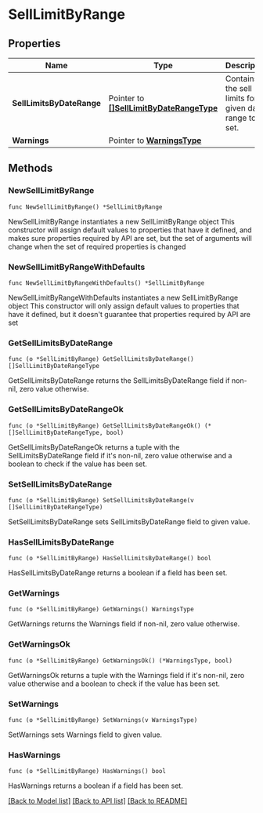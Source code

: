 # SellLimitByRange

## Properties

Name | Type | Description | Notes
------------ | ------------- | ------------- | -------------
**SellLimitsByDateRange** | Pointer to [**[]SellLimitByDateRangeType**](SellLimitByDateRangeType.md) | Contains the sell limits for a given date range to be set. | [optional] 
**Warnings** | Pointer to [**WarningsType**](WarningsType.md) |  | [optional] 

## Methods

### NewSellLimitByRange

`func NewSellLimitByRange() *SellLimitByRange`

NewSellLimitByRange instantiates a new SellLimitByRange object
This constructor will assign default values to properties that have it defined,
and makes sure properties required by API are set, but the set of arguments
will change when the set of required properties is changed

### NewSellLimitByRangeWithDefaults

`func NewSellLimitByRangeWithDefaults() *SellLimitByRange`

NewSellLimitByRangeWithDefaults instantiates a new SellLimitByRange object
This constructor will only assign default values to properties that have it defined,
but it doesn't guarantee that properties required by API are set

### GetSellLimitsByDateRange

`func (o *SellLimitByRange) GetSellLimitsByDateRange() []SellLimitByDateRangeType`

GetSellLimitsByDateRange returns the SellLimitsByDateRange field if non-nil, zero value otherwise.

### GetSellLimitsByDateRangeOk

`func (o *SellLimitByRange) GetSellLimitsByDateRangeOk() (*[]SellLimitByDateRangeType, bool)`

GetSellLimitsByDateRangeOk returns a tuple with the SellLimitsByDateRange field if it's non-nil, zero value otherwise
and a boolean to check if the value has been set.

### SetSellLimitsByDateRange

`func (o *SellLimitByRange) SetSellLimitsByDateRange(v []SellLimitByDateRangeType)`

SetSellLimitsByDateRange sets SellLimitsByDateRange field to given value.

### HasSellLimitsByDateRange

`func (o *SellLimitByRange) HasSellLimitsByDateRange() bool`

HasSellLimitsByDateRange returns a boolean if a field has been set.

### GetWarnings

`func (o *SellLimitByRange) GetWarnings() WarningsType`

GetWarnings returns the Warnings field if non-nil, zero value otherwise.

### GetWarningsOk

`func (o *SellLimitByRange) GetWarningsOk() (*WarningsType, bool)`

GetWarningsOk returns a tuple with the Warnings field if it's non-nil, zero value otherwise
and a boolean to check if the value has been set.

### SetWarnings

`func (o *SellLimitByRange) SetWarnings(v WarningsType)`

SetWarnings sets Warnings field to given value.

### HasWarnings

`func (o *SellLimitByRange) HasWarnings() bool`

HasWarnings returns a boolean if a field has been set.


[[Back to Model list]](../README.md#documentation-for-models) [[Back to API list]](../README.md#documentation-for-api-endpoints) [[Back to README]](../README.md)


